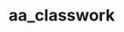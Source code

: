 # aa_classwork























































































































































